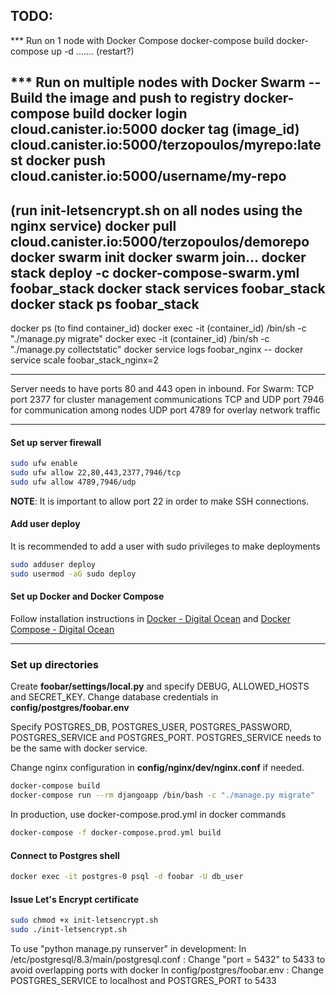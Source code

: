 
## TODO:

*** Run on 1 node with Docker Compose
docker-compose build
docker-compose up -d ....... (restart?)

*** Run on multiple nodes with Docker Swarm
-- Build the image and push to registry
docker-compose build
docker login cloud.canister.io:5000
docker tag (image_id) cloud.canister.io:5000/terzopoulos/myrepo:latest
docker push cloud.canister.io:5000/username/my-repo
----
(run init-letsencrypt.sh on all nodes using the nginx service)
docker pull cloud.canister.io:5000/terzopoulos/demorepo
docker swarm init
docker swarm join...
docker stack deploy -c docker-compose-swarm.yml foobar_stack
docker stack services foobar_stack
docker stack ps foobar_stack
----
docker ps (to find container_id)
docker exec -it (container_id) /bin/sh -c "./manage.py migrate"
docker exec -it (container_id) /bin/sh -c "./manage.py collectstatic"
docker service logs foobar_nginx
-- docker service scale foobar_stack_nginx=2

-----------------------------------------

Server needs to have ports 80 and 443 open in inbound.
For Swarm:
TCP port 2377 for cluster management communications
TCP and UDP port 7946 for communication among nodes
UDP port 4789 for overlay network traffic


---
#### Set up server firewall
```sh
sudo ufw enable
sudo ufw allow 22,80,443,2377,7946/tcp
sudo ufw allow 4789,7946/udp
```
**NOTE**: It is important to allow port 22 in order to make SSH connections.

#### Add user deploy
It is recommended to add a user with sudo privileges to make deployments
```sh
sudo adduser deploy
sudo usermod -aG sudo deploy
```

#### Set up Docker and Docker Compose
Follow installation instructions in 
[Docker - Digital Ocean](https://www.digitalocean.com/community/tutorials/how-to-install-and-use-docker-on-ubuntu-18-04)
and
[Docker Compose - Digital Ocean](https://www.digitalocean.com/community/tutorials/how-to-install-docker-compose-on-ubuntu-18-04)

---
### Set up directories

Create **foobar/settings/local.py** and specify DEBUG, ALLOWED_HOSTS and SECRET_KEY.
Change database credentials in **config/postgres/foobar.env**

Specify POSTGRES_DB, POSTGRES_USER, POSTGRES_PASSWORD, POSTGRES_SERVICE
and POSTGRES_PORT. POSTGRES_SERVICE needs to be the same with docker service.

Change nginx configuration in **config/nginx/dev/nginx.conf** if needed.

```sh   
docker-compose build
docker-compose run --rm djangoapp /bin/bash -c "./manage.py migrate"
```

In production, use docker-compose.prod.yml in docker commands
```sh
docker-compose -f docker-compose.prod.yml build
```

#### Connect to Postgres shell
```sh
docker exec -it postgres-0 psql -d foobar -U db_user
```

#### Issue Let's Encrypt certificate
```sh
sudo chmod +x init-letsencrypt.sh
sudo ./init-letsencrypt.sh
```

To use "python manage.py runserver" in development:
In /etc/postgresql/8.3/main/postgresql.conf :
Change "port = 5432" to 5433 to avoid overlapping ports with docker
In config/postgres/foobar.env :
Change POSTGRES_SERVICE to localhost and POSTGRES_PORT to 5433

<!-- LOGS
logs are saved in /var/lib/docker/containers/container_id/container_id-json.log -->
